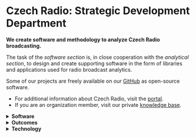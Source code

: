 # Czech Radio: Strategic Development Department

**We create software and methodology to analyze Czech Radio broadcasting.**
 
The task of the *software section* is, in close cooperation with the *analytical section*, to design and create supporting software in the form of libraries and applications used for radio broadcast analytics.

Some of our projects are freely available on our [GitHub](https://github.com/czech-radio/) as open-source software.

- For additional information about Czech Radio, visit the [portal](https://portal.rozhlas.cz/).
- If you are an organization member, visit our private [knowledge base](https://github.com/czech-radio/organization/).

<details>

<summary><strong>Software</strong></summary>

When something fails, go and fix it!
 
|#|Public | Name | Releases | Website | Status (build, style, version) |
|-|-|------|----------|---------|--------|
1|&check;| [geneea](https://github.com/czech-radio/geneea)|releases|website|![build](https://github.com/czech-radio/geneea/actions/workflows/main.yml/badge.svg) [![quality](https://app.codacy.com/project/badge/Grade/da3fb452af474ddc940eb0194da8b6f9)](https://www.codacy.com/gh/czech-radio/acro-geneea-sdk/dashboard?utm_source=github.com&utm_medium=referral&utm_content=czech-radio/cro-geneea-sdk&utm_campaign=Badge_Grade) ![version](https://img.shields.io/badge/version-0.6.0-blue.svg)
2|&check;| [schedule](https://github.com/czech-radio/schedule)|[releases](https://github.com/czech-radio/schedule/releases/) | [website](https://czech-radio.github.io/schedule) |[![build](https://github.com/czech-radio/schedule/actions/workflows/main.yml/badge.svg)](https://github.com/czech-radio/schedule/actions/workflows/main.yml) [![Codacy Badge](https://app.codacy.com/project/badge/Grade/b68c6f5c2e204ac2b56581625dd336d1)](https://www.codacy.com/gh/czech-radio/schedule/dashboard?utm_source=github.com&utm_medium=referral&utm_content=czech-radio/schedule&utm_campaign=Badge_Grade) ![version](https://img.shields.io/badge/version-1.1.0-blue.svg)
3|&check;|[openmedia-arrange](https://github.com/czech-radio/openmedia-arrange)|[releases](https://github.com/czech-radio/openmedia-arrange/releases/)|website|![build](https://github.com/czech-radio/openmedia-arrange/actions/workflows/main.yml/badge.svg) [![Codacy Badge](https://app.codacy.com/project/badge/Grade/15f82cacc7424610be55b4b599f26f7d)](https://app.codacy.com/gh/czech-radio/openmedia-arrange/dashboard?utm_source=gh&utm_medium=referral&utm_content=&utm_campaign=Badge_grade) ![version](https://img.shields.io/badge/version-0.5.0-blue.svg) 
4|&check;|[openmedia-reduce](https://github.com/czech-radio/openmedia-reduce)|[releases](https://github.com/czech-radio/openmedia-reduce/releases/)|website|![build](https://github.com/czech-radio/openmedia-reduce/actions/workflows/main.yml/badge.svg) [![Codacy Badge](https://app.codacy.com/project/badge/Grade/15f82cacc7424610be55b4b599f26f7d)](https://app.codacy.com/gh/czech-radio/openmedia-reduce/dashboard?utm_source=gh&utm_medium=referral&utm_content=&utm_campaign=Badge_grade) ![version](https://img.shields.io/badge/version-0.5.0-blue.svg) 
5|&check;| [openmedia-extract](https://github.com/czech-radio/openmedia-extract)|[releases](https://github.com/czech-radio/openmedia-extract/releases/) | [website](https://czech-radio.github.io/openmedia-extract) |[![build](https://github.com/czech-radio/openmedia-extract/actions/workflows/main.yml/badge.svg)](https://github.com/czech-radio/openmedia-extract/actions/workflows/main.yml) [![Codacy Badge](https://app.codacy.com/project/badge/Grade/15f82cacc7424610be55b4b599f26f7d)](https://app.codacy.com/gh/czech-radio/openmedia-arrange/dashboard?utm_source=gh&utm_medium=referral&utm_content=&utm_campaign=Badge_grade) ![version](https://img.shields.io/badge/version-0.9.0-blue.svg) 
6|&cross;| [openmedia-observe](https://github.com/czech-radio/openmedia-observe)| | |
7|&check;|[shows-scraper](https://github.com/czech-radio/shows-scraper) | releases|website|[![main](https://github.com/czech-radio/shows-scraper/actions/workflows/main.yml/badge.svg)](https://github.com/czech-radio/shows-scraper/actions/workflows/main.yml) [![Codacy Badge](https://app.codacy.com/project/badge/Grade/518b8ee5b79240e78d3b955beb19d393)](https://app.codacy.com/gh/czech-radio/selected-shows-scraper/dashboard?utm_source=gh&utm_medium=referral&utm_content=&utm_campaign=Badge_grade) ![version](https://img.shields.io/badge/version-0.10.0-blue.svg) 
8|&cross;|[analytics](https://github.com/czech-radio/analytics)| | | [![main](https://github.com/czech-radio/analytics/actions/workflows/main.yml/badge.svg?branch=main)](https://github.com/czech-radio/analytics/actions/workflows/main.yml) 
9|&cross;|[broadcast](https://github.com/czech-radio/broadcast)| | | 
10|&cross;|[transcript](https://github.com/czech-radio/transcript) | | |  [ ![build](https://github.com/czech-radio/transcript/actions/workflows/server.yml/badge.svg)](https://github.com/czech-radio/transcript/actions/workflows/server.yml) [![Codacy Badge](https://app.codacy.com/project/badge/Grade/b68c6f5c2e204ac2b56581625dd336d1)](https://www.codacy.com/gh/czech-radio/transcript/dashboard?utm_source=github.com&utm_medium=referral&utm_content=czech-radio/transcript&utm_campaign=Badge_Grade) 
11|&cross;|[respondent](https://github.com/czech-radio/respondent) | | | [![server](https://github.com/czech-radio/respondent/actions/workflows/server.yml/badge.svg)](https://github.com/czech-radio/respondent/actions/workflows/server.yml)
12|&cross;|[respondent-match](https://github.com/czech-radio/respondent-match) | | |
13|&cross;|[respondent-resolve](https://github.com/czech-radio/respondent-resolve) |  | |
14|&cross;|[respondent-name-parser](https://github.com/czech-radio/respondent-name-parser) | | |
15|&cross;|[respondent-label-classifier](https://github.com/czech-radio/respondent-label-classifier) | | |
16|&cross;|[logs](https://github.com/czech-radio/logs) | | |
17|&check;|[assignment](https://github.com/czech-radio/assignment) | | |
18|&cross;|[solution](https://github.com/czech-radio/solution) | | |
19|&check;|[workflows](https://github.com/czech-radio/workflows) | | |
20|&cross;|[broadcats](https://github.com/czech-radio/broadcast) | | |
21|&cross;|[archive](https://github.com/czech-radio/archive) | | |
22|&check;|[.github](https://github.com/czech-radio/.github) | | |
23|&check;|[irozhlas-analyzer](https://github.com/czech-radio/irozhlas-analyzer) | | |
24|&check;|[irozhlas-analysis](https://github.com/czech-radio/irozhlas-analysis) | | |

</details>


<details>
<summary>
 <strong>Outcomes</strong>
</summary>

To be written&hellip;

</details>

<details>

<summary><strong>Technology</strong></summary>

Our current technological stack includes: 

- Debian, Windows
- Python (Flask, Pandas, Altair), Go, JavaScript, HTML/CSS
- PostgreSQL, SQLite, DuckDB
- Git, GitHub, GitHub Actions
- Docker, Nginx
- PowerShell, Bash

</details>
